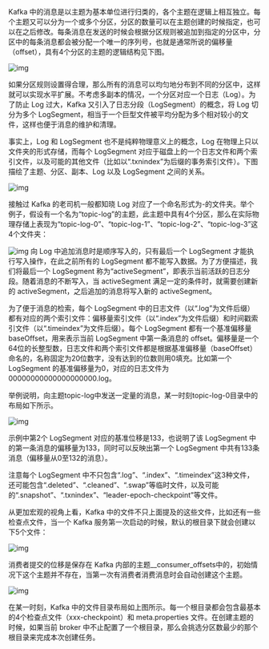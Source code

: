 Kafka 中的消息是以主题为基本单位进行归类的，各个主题在逻辑上相互独立。每个主题又可以分为一个或多个分区，分区的数量可以在主题创建的时候指定，也可以在之后修改。每条消息在发送的时候会根据分区规则被追加到指定的分区中，分区中的每条消息都会被分配一个唯一的序列号，也就是通常所说的偏移量（offset），具有4个分区的主题的逻辑结构见下图。

![img](https://img-blog.csdnimg.cn/20210120142521446.png#pic_center)

如果分区规则设置得合理，那么所有的消息可以均匀地分布到不同的分区中，这样就可以实现水平扩展。不考虑多副本的情况，一个分区对应一个日志（Log）。为了防止 Log 过大，Kafka 又引入了日志分段（LogSegment）的概念，将 Log 切分为多个 LogSegment，相当于一个巨型文件被平均分配为多个相对较小的文件，这样也便于消息的维护和清理。

事实上，Log 和 LogSegment 也不是纯粹物理意义上的概念，Log 在物理上只以文件夹的形式存储，而每个 LogSegment 对应于磁盘上的一个日志文件和两个索引文件，以及可能的其他文件（比如以“.txnindex”为后缀的事务索引文件）。下图描绘了主题、分区、副本、Log 以及 LogSegment 之间的关系。

![img](https://img-blog.csdnimg.cn/20210120142615911.png#pic_center)

接触过 Kafka 的老司机一般都知晓 Log 对应了一个命名形式为-的文件夹。举个例子，假设有一个名为“topic-log”的主题，此主题中具有4个分区，那么在实际物理存储上表现为“topic-log-0”、“topic-log-1”、“topic-log-2”、“topic-log-3”这4个文件夹：

![img](https://img-blog.csdnimg.cn/20210120142644110.png#pic_center)﻿
向 Log 中追加消息时是顺序写入的，只有最后一个 LogSegment 才能执行写入操作，在此之前所有的 LogSegment 都不能写入数据。为了方便描述，我们将最后一个 LogSegment 称为“activeSegment”，即表示当前活跃的日志分段。随着消息的不断写入，当 activeSegment 满足一定的条件时，就需要创建新的 activeSegment，之后追加的消息将写入新的 activeSegment。

为了便于消息的检索，每个 LogSegment 中的日志文件（以“.log”为文件后缀）都有对应的两个索引文件：偏移量索引文件（以“.index”为文件后缀）和时间戳索引文件（以“.timeindex”为文件后缀）。每个 LogSegment 都有一个基准偏移量 baseOffset，用来表示当前 LogSegment 中第一条消息的 offset。偏移量是一个64位的长整型数，日志文件和两个索引文件都是根据基准偏移量（baseOffset）命名的，名称固定为20位数字，没有达到的位数则用0填充。比如第一个 LogSegment 的基准偏移量为0，对应的日志文件为00000000000000000000.log。

举例说明，向主题topic-log中发送一定量的消息，某一时刻topic-log-0目录中的布局如下所示。

![img](https://img-blog.csdnimg.cn/20210120142722335.png#pic_center)


示例中第2个 LogSegment 对应的基准位移是133，也说明了该 LogSegment 中的第一条消息的偏移量为133，同时可以反映出第一个 LogSegment 中共有133条消息（偏移量从0至132的消息）。

注意每个 LogSegment 中不只包含“.log”、“.index”、“.timeindex”这3种文件，还可能包含“.deleted”、“.cleaned”、“.swap”等临时文件，以及可能的“.snapshot”、“.txnindex”、“leader-epoch-checkpoint”等文件。

从更加宏观的视角上看，Kafka 中的文件不只上面提及的这些文件，比如还有一些检查点文件，当一个 Kafka 服务第一次启动的时候，默认的根目录下就会创建以下5个文件：

![img](https://img-blog.csdnimg.cn/20210120142747132.png#pic_center)

消费者提交的位移是保存在 Kafka 内部的主题__consumer_offsets中的，初始情况下这个主题并不存在，当第一次有消费者消费消息时会自动创建这个主题。

![img](https://img-blog.csdnimg.cn/202101201428057.png#pic_center)

在某一时刻，Kafka 中的文件目录布局如上图所示。每一个根目录都会包含最基本的4个检查点文件（xxx-checkpoint）和 meta.properties 文件。在创建主题的时候，如果当前 broker 中不止配置了一个根目录，那么会挑选分区数最少的那个根目录来完成本次创建任务。